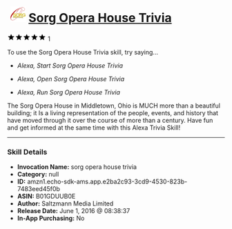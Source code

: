 # &nbsp;<img src="skill_icon" alt="Sorg Opera House Trivia icon" width="36"> [Sorg Opera House Trivia](http://alexa.amazon.com/#skills/amzn1.echo-sdk-ams.app.e2ba2c93-3cd9-4530-823b-7483eed45f0b)
![5 stars](../../images/ic_star_black_18dp_1x.png)![5 stars](../../images/ic_star_black_18dp_1x.png)![5 stars](../../images/ic_star_black_18dp_1x.png)![5 stars](../../images/ic_star_black_18dp_1x.png)![5 stars](../../images/ic_star_black_18dp_1x.png) 1

To use the Sorg Opera House Trivia skill, try saying...

* *Alexa, Start Sorg Opera House Trivia*

* *Alexa, Open Sorg Opera House Trivia*

* *Alexa, Run Sorg Opera House Trivia*

The Sorg Opera House in Middletown, Ohio is MUCH more than a beautiful building; it Is a living representation of the people, events, and history that have moved through it over the course of more than a century. Have fun and get informed at the same time with this Alexa Trivia Skill!

***

### Skill Details

* **Invocation Name:** sorg opera house trivia
* **Category:** null
* **ID:** amzn1.echo-sdk-ams.app.e2ba2c93-3cd9-4530-823b-7483eed45f0b
* **ASIN:** B01GDUUB0E
* **Author:** Saltzmann Media Limited
* **Release Date:** June 1, 2016 @ 08:38:37
* **In-App Purchasing:** No
